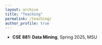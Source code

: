 ```yaml
---
layout: archive
title: "Teaching"
permalink: /teaching/
author_profile: true
---
```


- **CSE 881: Data Mining**, Spring 2025, MSU

